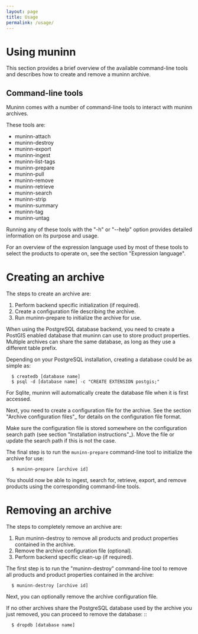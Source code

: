 ```yaml
---
layout: page
title: Usage
permalink: /usage/
---
```


# Using muninn

This section provides a brief overview of the available command-line tools and
describes how to create and remove a muninn archive.

## Command-line tools

Muninn comes with a number of command-line tools to interact with muninn
archives.

These tools are:
  - muninn-attach
  - muninn-destroy
  - muninn-export
  - muninn-ingest
  - muninn-list-tags
  - muninn-prepare
  - muninn-pull
  - muninn-remove
  - muninn-retrieve
  - muninn-search
  - muninn-strip
  - muninn-summary
  - muninn-tag
  - muninn-untag

Running any of these tools with the "-h" or "--help" option provides detailed
information on its purpose and usage.

For an overview of the expression language used by most of these tools to
select the products to operate on, see the section "Expression language".

# Creating an archive

The steps to create an archive are:
  1. Perform backend specific initialization (if required).
  2. Create a configuration file describing the archive.
  3. Run muninn-prepare to initialize the archive for use.

When using the PostgreSQL database backend, you need to create a PostGIS
enabled database that muninn can use to store product properties. Multiple
archives can share the same database, as long as they use a different table
prefix.

Depending on your PostgreSQL installation, creating a database could be as
simple as:

```
  $ createdb [database name]
  $ psql -d [database name] -c "CREATE EXTENSION postgis;"
```

For Sqlite, muninn will automatically create the database file when it is first
accessed.

Next, you need to create a configuration file for the archive. See the section
"Archive configuration files"_ for details on the configuration file format.

Make sure the configuration file is stored somewhere on the configuration
search path (see section "Installation instructions"_). Move the file or update
the search path if this is not the case.

The final step is to run the ``muninn-prepare`` command-line tool to initialize
the archive for use:

```
  $ muninn-prepare [archive id]
```

You should now be able to ingest, search for, retrieve, export, and remove
products using the corresponding command-line tools.

# Removing an archive

The steps to completely remove an archive are:
  1. Run muninn-destroy to remove all products and product properties
     contained in the archive.
  2. Remove the archive configuration file (optional).
  3. Perform backend specific clean-up (if required).

The first step is to run the "muninn-destroy" command-line tool to remove all
products and product properties contained in the archive:

```
  $ muninn-destroy [archive id]
```

Next, you can optionally remove the archive configuration file.

If no other archives share the PostgreSQL database used by the archive you just
removed, you can proceed to remove the database: ::

```
  $ dropdb [database name]
```
